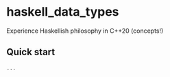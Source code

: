 # haskell_data_types

Experience Haskellish philosophy in C++20 (concepts!) 

## Quick start

```
...

```
